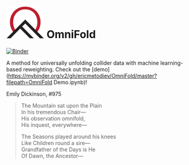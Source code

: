 # <img src="img/omnifold_logo.png" width="100"> OmniFold
[![Binder](https://mybinder.org/badge_logo.svg)](https://mybinder.org/v2/gh/ericmetodiev/OmniFold/master)

A method for universally unfolding collider data with machine learning-based reweighting. Check out the [demo](https://mybinder.org/v2/gh/ericmetodiev/OmniFold/master?filepath=OmniFold Demo.ipynb)!


Emily Dickinson, \#975  
>The Mountain sat upon the Plain  
>In his tremendous Chair&mdash;  
>His observation omnifold,  
>His inquest, everywhere&mdash;  
>  
>The Seasons played around his knees  
>Like Children round a sire&mdash;  
>Grandfather of the Days is He  
>Of Dawn, the Ancestor&mdash;  
